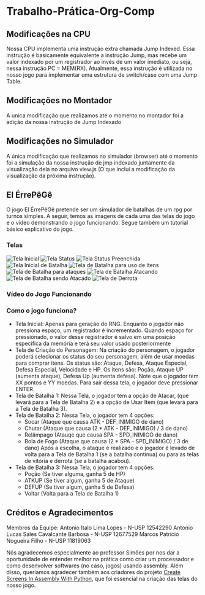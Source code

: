 # Trabalho-Prática-Org-Comp
## Modificações na CPU
  Nossa CPU implementa uma instrução extra chamada Jump Indexed. Essa instrução é basicamente equivalente a instrução Jump, mas recebe um valor indexado por um registrador ao invés de um valor imediato, ou seja, nessa instrução PC = MEM(RX). Atualmente, essa instrução é utilizada no nosso jogo para implementar uma estrutura de switch/case com uma Jump Table.

## Modificações no Montador
  A unica modificação que realizamos até o momento no montador foi a adição da nossa instrução de Jump Indexado

## Modificações no Simulador
  A única modificação que realizamos no simulador (browser) até o momento foi a simulação da nossa instrução de jmp indexado juntamente da visualização dela no arquivo view.js (O que inclui a modificação da visualização da próxima instrução). 

## El ÉrrePêGê
  O jogo El ÉrrePêGê pretende ser um simulador de batalhas de um rpg por turnos simples. A seguir, temos as imagens de cada uma das telas do jogo e o vídeo demonstrando o jogo funcionando. Segue também um tutorial básico explicativo do jogo.

### Telas
![Tela Inicial](Imagens/comeco.jpeg)
![Tela Status](Imagens/status.jpeg)
![Tela Status Preenchida](Imagens/status_fim.jpeg)
![Tela Inicial de Batalha](Imagens/batalha.jpeg)
![Tela de Batalha para uso de Itens](Imagens/itens.jpeg)
![Tela de Batalha para ataques](Imagens/ataques.jpeg)
![Tela de Batalha Atacando](Imagens/atacando.jpeg)
![Tela de Batalha sendo Atacado](Imagens/atacado.jpeg)
![Tela de Derrota](Imagens/perdeu.jpeg)
### Vídeo do Jogo Funcionando

### Como o jogo funciona?
  - Tela Inicial: Apenas para geração do RNG. Enquanto o jogador não pressiona espaço, um registrador é incrementado. Quando espaço for pressionado, o valor desse registrador é salvo em uma posição específica da memória e terá seu valor usado posteriormente
  - Tela de Criação do Personagem: Na criação do personagem, o jogador poderá selecionar os status do seu personagem, além de usar moedas para comprar itens. Os status são: Ataque, Defesa, Ataque Especial, Defesa Especial, Velocidade e HP. Os itens são: Poção, Ataque UP (aumenta ataque), Defesa Up (aumenta defesa). Note que o jogador tem XX pontos e YY moedas. Para sair dessa tela, o jogador deve pressionar ENTER.
  - Tela de Batalha 1: Nessa Tela, o jogador tem a opção de Atacar, (que levará para a Tela de Batalha 2) e a opção de Usar Item (que levará para a Tela de Batalha 3).
  - Tela de Batalha 2: Nessa Tela, o jogador tem 4 opções:
    - Socar  (Ataque que causa ATK - DEF_INIMIGO de dano)
    - Chutar (Ataque que causa (2 * ATK - DEF_INIMIGO) / 3 de dano)
    - Relâmpago (Atauqe que causa SPA - SPD_INIMIGO de dano)
    - Bola de Fogo (Ataque que causa (2 * SPA - SPD_INIMIGO) / 3 de dano)
    Após a escolha, o ataque é realizado e o jogador é levado de volta para a Tela de Batalha 1 (se a batalha continua) ou para as telas de vitória e derrota (se a batalha acabou).
  - Tela de Batalha 3: Nessa Tela, o jogador tem 4 opções:
    - Poção (Se tiver alguma, ganha 5 de HP)
    - ATKUP (Se tiver algum, ganha 5 de Ataque)
    - DEFUP (Se tiver algum, ganha 5 de Defesa)
    - Voltar (Volta para a Tela de Batalha 1)

## Créditos e Agradecimentos
Membros da Equipe:
Antonio Italo Lima Lopes - N-USP 12542290
Antonio Lucas Sales Cavalcante Barbosa - N-USP 12677529
Marcos Patrício Nogueira Filho - N-USP 11819063

Nós agradecemos especialmente ao professor Simões por nos dar a oportunidade de entender melhor na prática como criar um processador e como desenvolver softwares (no caso, jogos) usando assembly. Além disso, queríamos agradecer também aos criadores do projeto [Create Screens In Assembly With Python](https://github.com/GustavoSelhorstMarconi/Create-Screens-in-Assembly-with-python), que foi essencial na criação das telas do nosso jogo.
